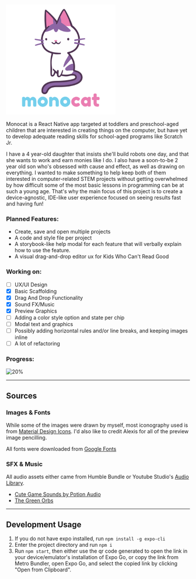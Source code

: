 <img src="assets/images/splash.png" alt="monocat" width="300">

Monocat is a React Native app targeted at toddlers and preschool-aged children that are interested in creating things on the computer, but have yet to develop adequate reading skills for school-aged programs like Scratch Jr.

I have a 4 year-old daughter that insists she'll build robots one day, and that she wants to work and earn monies like I do. I also have a soon-to-be 2 year old son who's obsessed with cause and effect, as well as drawing on everything. I wanted to make something to help keep both of them interested in computer-related STEM projects without getting overwhelmed by how difficult some of the most basic lessons in programming can be at such a young age. That's why the main focus of this project is to create a device-agnostic, IDE-like user experience focused on seeing results fast and having fun!

### Planned Features:
* Create, save and open multiple projects
* A code and style file per project
* A storybook-like help modal for each feature that will verbally explain how to use the feature.
* A visual drag-and-drop editor ux for Kids Who Can't Read Good

### Working on:
- [ ] UX/UI Design
- [X] Basic Scaffolding
- [X] Drag And Drop Functionality
- [X] Sound FX/Music
- [X] Preview Graphics
- [ ] Adding a color style option and state per chip
- [ ] Modal text and graphics
- [ ] Possibly adding horizontal rules and/or line breaks, and keeping images inline
- [ ] A lot of refactoring

### Progress: 
![20%](https://progress-bar.dev/20/?width=400)

---
## Sources

### Images & Fonts
While some of the images were drawn by myself, most iconography used is from [Material Design Icons](https://materialdesignicons.com/). I'd also like to credit Alexis for all of the preview image pencilling.

All fonts were downloaded from [Google Fonts](https://fonts.google.com/)

### SFX & Music
All audio assets either came from Humble Bundle or Youtube Studio's [Audio Library](https://www.youtube.com/audiolibrary).

- [Cute Game Sounds by Potion Audio](https://potion-audio.itch.io/cute-game-sounds)
- [The Green Orbs](https://www.youtube.com/channel/UCPxH3xieuNcx_O2on0NSMcw)

---
## Development Usage
1. If you do not have expo installed, run `npm install -g expo-cli`
2. Enter the project directory and run `npm i`
3. Run `npm start`, then either use the qr code generated to open the link in your device/emulator's installation of Expo Go, or copy the link from Metro Bundler, open Expo Go, and select the copied link by clicking "Open from Clipboard".
